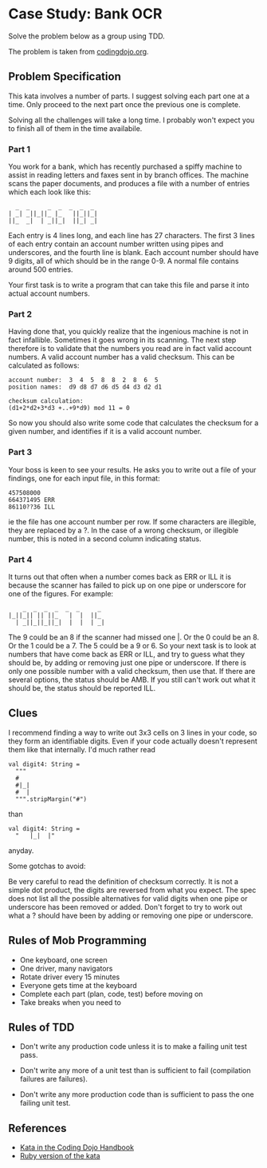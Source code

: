 # Case Study: Bank OCR

Solve the problem below as a group using TDD.

The problem is taken from [codingdojo.org](http://codingdojo.org/kata/BankOCR/).

## Problem Specification

This kata involves a number of parts. I suggest solving each part one at a time. Only proceed to the next part once the previous one is complete.

Solving all the challenges will take a long time. I probably won't expect you to finish all of them in the time availabile.

### Part 1

You work for a bank, which has recently purchased a spiffy machine to assist in reading letters and faxes sent in by branch offices. The machine scans the paper documents, and produces a file with a number of entries which each look like this:

```
  _  _     _  _  _  _  _
| _| _||_||_ |_   ||_||_|
||_  _|  | _||_|  ||_| _|
```

Each entry is 4 lines long, and each line has 27 characters. The first 3 lines of each entry contain an account number written using pipes and underscores, and the fourth line is blank. Each account number should have 9 digits, all of which should be in the range 0-9. A normal file contains around 500 entries.

Your first task is to write a program that can take this file and parse it into actual account numbers.

### Part 2

Having done that, you quickly realize that the ingenious machine is not in fact infallible. Sometimes it goes wrong in its scanning. The next step therefore is to validate that the numbers you read are in fact valid account numbers. A valid account number has a valid checksum. This can be calculated as follows:

```
account number:  3  4  5  8  8  2  8  6  5
position names:  d9 d8 d7 d6 d5 d4 d3 d2 d1

checksum calculation:
(d1+2*d2+3*d3 +..+9*d9) mod 11 = 0
```

So now you should also write some code that calculates the checksum for a given number, and identifies if it is a valid account number.

### Part 3

Your boss is keen to see your results. He asks you to write out a file of your findings, one for each input file, in this format:

```
457508000
664371495 ERR
86110??36 ILL
```

ie the file has one account number per row. If some characters are illegible, they are replaced by a ?. In the case of a wrong checksum, or illegible number, this is noted in a second column indicating status.

### Part 4

It turns out that often when a number comes back as ERR or ILL it is because the scanner has failed to pick up on one pipe or underscore for one of the figures. For example:

```
    _  _  _  _  _  _     _
|_||_|| || ||_   |  |  ||_
  | _||_||_||_|  |  |  | _|
```

The 9 could be an 8 if the scanner had missed one |. Or the 0 could be an 8. Or the 1 could be a 7. The 5 could be a 9 or 6. So your next task is to look at numbers that have come back as ERR or ILL, and try to guess what they should be, by adding or removing just one pipe or underscore. If there is only one possible number with a valid checksum, then use that. If there are several options, the status should be AMB. If you still can't work out what it should be, the status should be reported ILL.

## Clues

I recommend finding a way to write out 3x3 cells on 3 lines in your code, so they form an identifiable digits. Even if your code actually doesn't represent them like that internally. I'd much rather read

```
val digit4: String =
  """
  #
  #|_|
  #  |
  """.stripMargin("#")
```

than

```
val digit4: String =
  "   |_|  |"
```

anyday.

Some gotchas to avoid:

Be very careful to read the definition of checksum correctly. It is not a simple dot product, the digits are reversed from what you expect. The spec does not list all the possible alternatives for valid digits when one pipe or underscore has been removed or added. Don't forget to try to work out what a ? should have been by adding or removing one pipe or underscore.

## Rules of Mob Programming

- One keyboard, one screen
- One driver, many navigators
- Rotate driver every 15 minutes
- Everyone gets time at the keyboard
- Complete each part (plan, code, test) before moving on
- Take breaks when you need to

## Rules of TDD

- Don't write any production code
  unless it is to make a failing unit test pass.

- Don't write any more of a unit test
  than is sufficient to fail (compilation failures are failures).

- Don't write any more production code
  than is sufficient to pass the one failing unit test.

## References

- [Kata in the Coding Dojo Handbook](https://codingdojo.org/kata/BankOCR/)
- [Ruby version of the kata](https://github.com/dvrensk/bank_ocr_kata)
